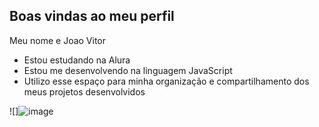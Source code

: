 ## Boas vindas ao meu perfil

Meu nome e Joao Vitor

- Estou estudando na Alura
- Estou me desenvolvendo na linguagem JavaScript
- Utilizo esse espaço para minha organização e
compartilhamento dos meus projetos desenvolvidos


![]![image](https://media1.tenor.com/m/6xveGewy1kUAAAAd/yuri22.gif)




